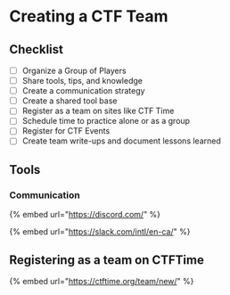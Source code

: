 # Creating a CTF Team

## Checklist

* [ ] Organize a Group of Players
* [ ] Share tools, tips, and knowledge
* [ ] Create a communication strategy
* [ ] Create a shared tool base
* [ ] Register as a team on sites like CTF Time 
* [ ] Schedule time to practice alone or as a group
* [ ] Register for CTF Events
* [ ] Create team write-ups and document lessons learned 

## Tools 

### Communication 

{% embed url="https://discord.com/" %}

{% embed url="https://slack.com/intl/en-ca/" %}

## Registering as a team on CTFTime 

{% embed url="https://ctftime.org/team/new/" %}



